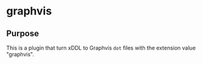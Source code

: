graphvis
========

Purpose
-------

This is a plugin that turn xDDL to Graphvis ``dot`` files with the extension value "graphvis".